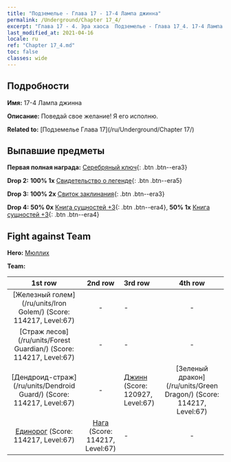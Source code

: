 ```yaml
---
title: "Подземелье - Глава 17 - 17-4 Лампа джинна"
permalink: /Underground/Chapter 17_4/
excerpt: "Глава 17 - 4. Эра хаоса  Подземелье - Глава 17_4. 17-4 Лампа джинна"
last_modified_at: 2021-04-16
locale: ru
ref: "Chapter 17_4.md"
toc: false
classes: wide
---
```


## Подробности

 **Имя:** 17-4 Лампа джинна

 **Описание:** Поведай свое желание! Я его исполню.

 **Related to:** [Подземелье Глава 17](/ru/Underground/Chapter 17/)

## Выпавшие предметы

 **Первая полная награда:** [Серебряный ключ](/ru/Items/con_693/){: .btn .btn--era3}

 **Drop 2:** **100% 1x** [Свидетельство о легенде](/ru/Items/mat_67/){: .btn .btn--era5}

 **Drop 3:** **100% 2x** [Свиток заклинания](/ru/Items/con_694/){: .btn .btn--era3}

 **Drop 4:** **50% 0x** [Книга сущностей +3](/ru/Items/mat_60/){: .btn .btn--era4}, **50% 1x** [Книга сущностей +3](/ru/Items/mat_60/){: .btn .btn--era4}


## Fight against Team
 **Hero:** [Мюллих](/ru/heroes/Mullich/)

 **Team:**


  | 1st row | 2nd row | 3rd row | 4th row |
  |:----:|:----:|:----|:----:|
  | [Железный голем](/ru/units/Iron Golem/) (Score: 114217, Level:67)  | - | - | - |
  | [Страж лесов](/ru/units/Forest Guardian/) (Score: 114217, Level:67)  | - | - | - |
  | [Дендроид-страж](/ru/units/Dendroid Guard/) (Score: 114217, Level:67)  | - | [Джинн](/ru/units/Genie/) (Score: 120927, Level:67)  | [Зеленый дракон](/ru/units/Green Dragon/) (Score: 114217, Level:67)  |
  | [Единорог](/ru/units/Unicorn/) (Score: 114217, Level:67)  | [Нага](/ru/units/Naga/) (Score: 114217, Level:67)  | - | - |


